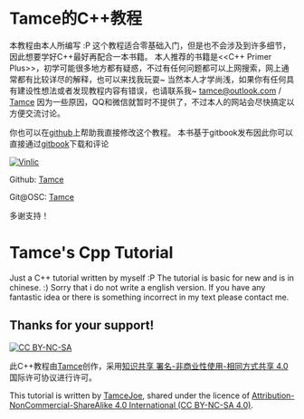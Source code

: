 # Tamce的C++教程
 本教程由本人所编写 :P
 这个教程适合零基础入门，但是也不会涉及到许多细节，因此想要学好C++最好再配合一本书籍。
 本人推荐的书籍是<<C++ Primer Plus>>，初学可能很多地方都有疑惑，不过有任何问题都可以上网搜索，网上通常都有比较详尽的解释，也可以来找我玩耍~
 当然本人才学尚浅，如果你有任何具有建设性想法或者发现教程内容有错误，也请联系我~
 <tamce@outlook.com> / [Tamce](http://www.tamce.cn/)
 因为一些原因，QQ和微信就暂时不提供了，不过本人的网站会尽快搞定以方便交流讨论。
 
 你也可以在[github](http://github.com/tamce/CppTutorial)上帮助我直接修改这个教程。
 本书基于gitbook发布因此你可以直接通过[gitbook](https://www.gitbook.com/book/tamce/c-tutorial-by-tamce/details)下载和评论

 [![Vinlic](http://cdn.sinacloud.net/tamce-cdn/vinlic_logo.png)](//www.vinlic.com/)
 
 Github: [Tamce](http://github.com/tamce)
 
 Git@OSC: [Tamce](http://git.oschina.net/tamce)
 
 多谢支持！

# Tamce's Cpp Tutorial
 Just a C++ tutorial written by myself :P
 The tutorial is basic for new and is in chinese. :)
 Sorry that i do not write a english version.
 If you have any fantastic idea or there is something incorrect in my text please contact me.
 
 Thanks for your support!
---


[![CC BY-NC-SA](http://cdn.sinacloud.net/tamce-cdn/by-nc-sa.png)](http://creativecommons.org/licenses/by-nc-sa/4.0/)

 此C++教程由[Tamce](http://www.tamce.cn/)创作，采用[知识共享 署名-非商业性使用-相同方式共享 4.0](http://creativecommons.org/licenses/by-nc-sa/4.0/) 国际许可协议进行许可。

 This tutorial is written by [TamceJoe](http://www.tamce.cn), shared under the licence of [Attribution-NonCommercial-ShareAlike 4.0 International (CC BY-NC-SA 4.0)](http://creativecommons.org/licenses/by-nc-sa/4.0/).
